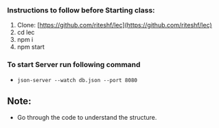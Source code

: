 ### Instructions to follow before Starting class:

1.  Clone: [https://github.com/riteshf/lec](https://github.com/riteshf/lec)
2.  cd lec
3.  npm i
4.  npm start

### To start Server run following command

- `json-server --watch db.json --port 8080`

## Note:

- Go through the code to understand the structure.
